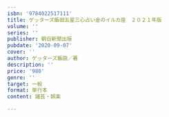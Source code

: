 ```yaml
---
isbn: '9784022517111'
title: ゲッターズ飯田五星三心占い金のイルカ座　２０２１年版
volume: ''
series: ''
publisher: 朝日新聞出版
pubdate: '2020-09-07'
cover: ''
author: ゲッターズ飯田／著
description: ''
price: '980'
genre: ''
target: 一般
format: 単行本
content: 諸芸・娯楽

---
```


